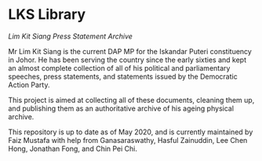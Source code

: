 # LKS Library
_Lim Kit Siang Press Statement Archive_

Mr Lim Kit Siang is the current DAP MP for the Iskandar Puteri constituency in Johor. He has been serving the country since the early sixties and kept an almost complete collection of all of his political and parliamentary speeches, press statements, and statements issued by the Democratic Action Party. 

This project is aimed at collecting all of these documents, cleaning them up, and publishing them as an authoritative archive of his ageing physical archive.

This repository is up to date as of May 2020, and is currently maintained by Faiz Mustafa with help from Ganasaraswathy, Hasful Zainuddin, Lee Chen Hong, Jonathan Fong, and Chin Pei Chi. 
